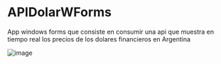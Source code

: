 # APIDolarWForms
App windows forms que consiste en consumir una api que muestra en tiempo real los precios de los dolares financieros en Argentina

![image](https://github.com/brunorz08/APIDolarWForms/assets/118769149/818ca7dc-273a-481f-8d83-d249c7ac1682)

